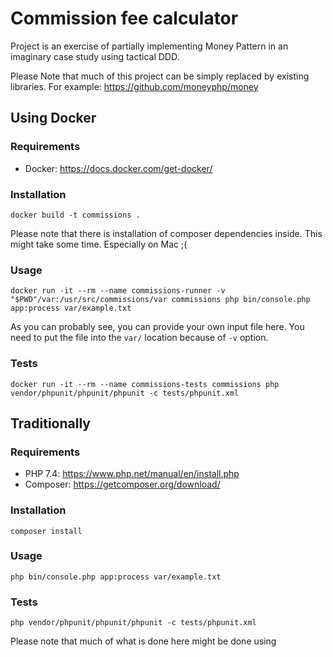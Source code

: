 # Commission fee calculator

Project is an exercise of partially implementing Money Pattern in an imaginary case study using tactical DDD.

Please Note that much of this project can be simply replaced by existing libraries.
For example: https://github.com/moneyphp/money

## Using Docker
### Requirements
- Docker: https://docs.docker.com/get-docker/
### Installation
`docker build -t commissions .`

Please note that there is installation of composer dependencies inside. This might take some time. Especially on Mac ;(
### Usage
`docker run -it --rm --name commissions-runner -v "$PWD"/var:/usr/src/commissions/var commissions php bin/console.php app:process var/example.txt`

As you can probably see, you can provide your own input file here.
You need to put the file into the `var/` location because of `-v` option.
### Tests
`docker run -it --rm --name commissions-tests commissions php vendor/phpunit/phpunit/phpunit -c tests/phpunit.xml`

## Traditionally
### Requirements
- PHP 7.4: https://www.php.net/manual/en/install.php
- Composer: https://getcomposer.org/download/
### Installation
`composer install`
### Usage
`php bin/console.php app:process var/example.txt`
### Tests
`php vendor/phpunit/phpunit/phpunit -c tests/phpunit.xml`

Please note that much of what is done here might be done using 